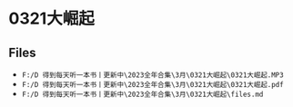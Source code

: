 # 0321大崛起

## Files

- `F:/D 得到每天听一本书丨更新中\2023全年合集\3月\0321大崛起\0321大崛起.MP3`
- `F:/D 得到每天听一本书丨更新中\2023全年合集\3月\0321大崛起\0321大崛起.pdf`
- `F:/D 得到每天听一本书丨更新中\2023全年合集\3月\0321大崛起\files.md`

